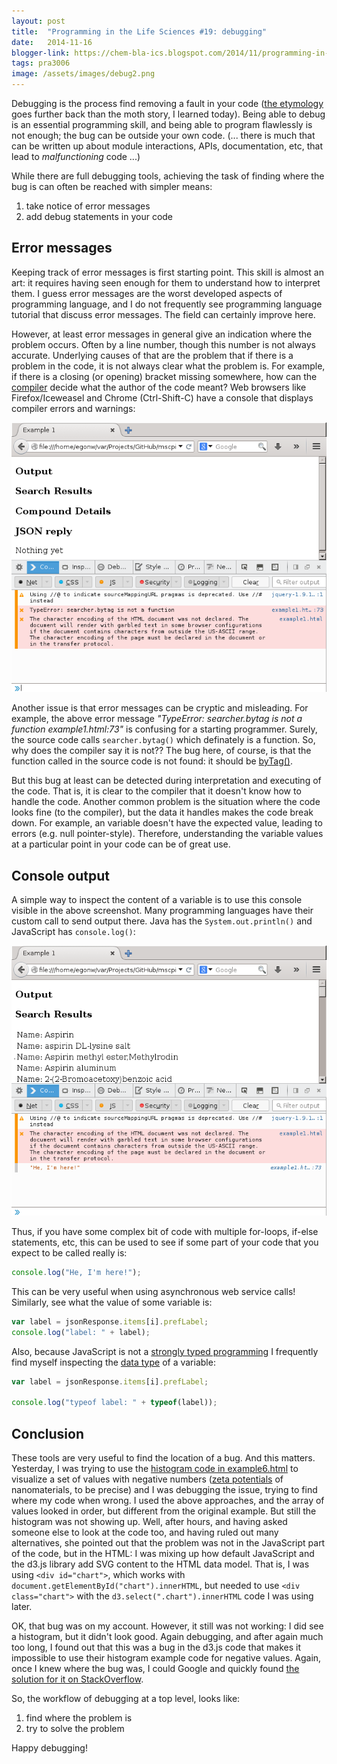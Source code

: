 ```yaml
---
layout: post
title:  "Programming in the Life Sciences #19: debugging"
date:   2014-11-16
blogger-link: https://chem-bla-ics.blogspot.com/2014/11/programming-in-life-sciences-19.html
tags: pra3006
image: /assets/images/debug2.png
---
```


Debugging is the process find removing a fault in your code
([the etymology](https://en.wikipedia.org/wiki/Software_bug#Etymology) goes further back
than the moth story, I learned today). Being able to debug is an essential programming skill,
and being able to program flawlessly is not enough; the bug can be outside your own code.
(... there is much that can be written up about module interactions, APIs, documentation, etc,
that lead to *malfunctioning* code ...)

While there are full debugging tools, achieving the task of finding where the bug is can
often be reached with simpler means:

1. take notice of error messages
2. add debug statements in your code

## Error messages

Keeping track of error messages is first starting point. This skill is almost an art:
it requires having seen enough for them to understand how to interpret them. I guess
error messages are the worst developed aspects of programming language, and I do not
frequently see programming language tutorial that discuss error messages. The field can
certainly improve here.

However, at least error messages in general give an indication where the problem occurs.
Often by a line number, though this number is not always accurate. Underlying causes of
that are the problem that if there is a problem in the code, it is not always clear what
the problem is. For example, if there is a closing (or opening) bracket missing somewhere,
how can the [compiler](http://chem-bla-ics.blogspot.nl/2013/10/exercise-what-variable-type-would-you.html)
decide what the author of the code meant? Web browsers like Firefox/Iceweasel and
Chrome (Ctrl-Shift-C) have a console that displays compiler errors and warnings:

![](/assets/images/debug1.png)

Another issue is that error messages can be cryptic and misleading. For example, the
above error message *"TypeError: searcher.bytag is not a function example1.html:73"*
is confusing for a starting programmer. Surely, the source code calls `searcher.bytag()`
which definately is a function. So, why does the compiler say it is not?? The bug here,
of course, is that the function called in the source code is not found: it should be
[byTag()](https://github.com/openphacts/ops.js/blob/master/src/ConceptWikiSearch.js#L9).

But this bug at least can be detected during interpretation and executing of the code.
That is, it is clear to the compiler that it doesn't know how to handle the code.
Another common problem is the situation where the code looks fine (to the compiler),
but the data it handles makes the code break down. For example, an variable doesn't
have the expected value, leading to errors (e.g. null pointer-style). Therefore,
understanding the variable values at a particular point in your code can be of
great use.

## Console output

A simple way to inspect the content of a variable is to use this console visible in
the above screenshot. Many programming languages have their custom call to send output
there. Java has the `System.out.println()` and JavaScript has `console.log()`:

![](/assets/images/debug2.png)

Thus, if you have some complex bit of code with multiple for-loops, if-else statements,
etc, this can be used to see if some part of your code that you expect to be called
really is:

```javascript
console.log("He, I'm here!");
```

This can be very useful when using asynchronous web service calls! Similarly, see
what the value of some variable is:

```javascript
var label = jsonResponse.items[i].prefLabel;
console.log("label: " + label);
```

Also, because JavaScript is not a [strongly typed programming](https://en.wikipedia.org/wiki/Strong_and_weak_typing)
I frequently find myself inspecting the [data type](http://chem-bla-ics.blogspot.nl/2013/10/exercise-what-variable-type-would-you.html)
of a variable:

```javascript
var label = jsonResponse.items[i].prefLabel;

console.log("typeof label: " + typeof(label));
```

## Conclusion

These tools are very useful to find the location of a bug. And this matters. Yesterday,
I was trying to use the [histogram code in example6.html](http://chem-bla-ics.blogspot.nl/2014/11/programming-in-life-sciences-18.html)
to visualize a set of values with negative numbers ([zeta potentials](https://en.wikipedia.org/wiki/Zeta_potential)
of nanomaterials, to be precise) and I was debugging the issue, trying to find where
my code when wrong. I used the above approaches, and the array of values looked in
order, but different from the original example. But still the histogram was not
showing up. Well, after hours, and having asked someone else to look at the code
too, and having ruled out many alternatives, she pointed out that the problem was
not in the JavaScript part of the code, but in the HTML: I was mixing up how
default JavaScript and the d3.js library add SVG content to the HTML data model.
That is, I was using `<div id="chart">`, which works with `document.getElementById("chart").innerHTML`,
but needed to use `<div class="chart">` with the `d3.select(".chart").innerHTML`
code I was using later.

OK, that bug was on my account. However, it still was not working: I did see a
histogram, but it didn't look good. Again debugging, and after again much too long,
I found out that this was a bug in the d3.js code that makes it impossible to use
their histogram example code for negative values. Again, once I knew where the bug
was, I could Google and quickly found
[the solution for it on StackOverflow](http://stackoverflow.com/questions/15388481/d3-js-histogram-with-positive-and-negative-values).

So, the workflow of debugging at a top level, looks like:

1. find where the problem is
2. try to solve the problem

Happy debugging!
